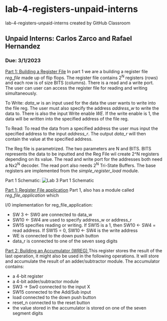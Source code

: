 # lab-4-registers-unpaid-interns
lab-4-registers-unpaid-interns created by GitHub Classroom
## Unpaid Interns: Carlos Zarco and Rafael Hernandez
### Due: 3/1/2023

<ins>Part 1: Building a Register File</ins>
In part 1 we are a building a register file *reg_file* made up of flip flops. The register file contains 2<sup>N</sup> registers (rows) and each row is of size BITS (columns). There is a
read and a write port. The user can user can access the register file for reading and writing simultaneously. 

To Write:
*data_w* is an input used for the data the user wants to write into the file reg. The user must also specify the address *address_w* to write the data to. There is 
also the input Write enable *WE*. If the write enable is 1, the data will be written into the specified address of the file reg. 

To Read:
To read the data from a specified address the user mus input the specified address to the input *address_r*. The output *data_r* will then contain the value at the 
specified address.

The Reg file is parametrized. The two parameters are N and BITS. BITS represents the data to be inputted and the Reg File wil create 2^N registers depending on its value. 
The read and write port for the addresses both need a Nx2<sup>N</sup> decoder. The read port also needs 2<sup>N</sup> Tri-State Buffers.
The base registers are implemented from the *simple_register_load* module. 

Part 1 Schematic:
![Lab 3 Part 1 Schematic](https://github.com/Spring-2023-Classes/lab-4-registers-unpaid-interns/blob/main/Lab_4_Part_1/Lab4p1_schematic.jpg)

<ins>Part 1: Register File application</ins>
Part 1, also has a module called *reg_file_application* which 

I/0 implementation for reg_file_application:
- SW 3 <- SW0  are connected to data_w 
- SW10 <- SW4 are used to specify address_w or address_r
- SW15 specifies reading or writing. If SW15 is a 1, then SW10 <- SW4 = read address. If SW15 = 0, SW10 <- SW4 is the write address
- WE is connected to the down push button
- data_r is connected to one of the seven sseg digits


<ins>Part 2: Building an Accumulator (WREG) </ins>
This register stores the result of the last operation, it might also be used in the following operations. It will store and accumulate the result of an adder/subtractor module. The accumulator contains:
- a 4-bit register
- a 4-bit adder/subtractor module
- SW3 -> Sw0 connected to the input X
- SW15 connected to the Add/Sub input
- load connected to the down push button
- reset_n connected to the reset button
- the value stored in the accumulator is stored on one of the seven segment digits
